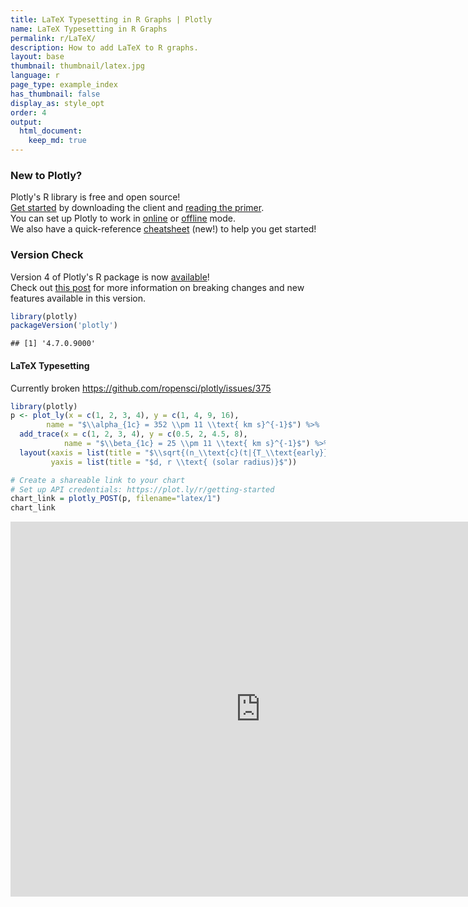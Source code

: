 ```yaml
---
title: LaTeX Typesetting in R Graphs | Plotly
name: LaTeX Typesetting in R Graphs
permalink: r/LaTeX/
description: How to add LaTeX to R graphs.
layout: base
thumbnail: thumbnail/latex.jpg
language: r
page_type: example_index
has_thumbnail: false
display_as: style_opt
order: 4
output:
  html_document:
    keep_md: true
---
```



### New to Plotly?

Plotly's R library is free and open source!<br>
[Get started](https://plot.ly/r/getting-started/) by downloading the client and [reading the primer](https://plot.ly/r/getting-started/).<br>
You can set up Plotly to work in [online](https://plot.ly/r/getting-started/#hosting-graphs-in-your-online-plotly-account) or [offline](https://plot.ly/r/offline/) mode.<br>
We also have a quick-reference [cheatsheet](https://images.plot.ly/plotly-documentation/images/r_cheat_sheet.pdf) (new!) to help you get started!

### Version Check

Version 4 of Plotly's R package is now [available](https://plot.ly/r/getting-started/#installation)!<br>
Check out [this post](http://moderndata.plot.ly/upgrading-to-plotly-4-0-and-above/) for more information on breaking changes and new features available in this version.

```r
library(plotly)
packageVersion('plotly')
```

```
## [1] '4.7.0.9000'
```

#### LaTeX Typesetting

Currently broken <https://github.com/ropensci/plotly/issues/375>


```r
library(plotly)
p <- plot_ly(x = c(1, 2, 3, 4), y = c(1, 4, 9, 16),
        name = "$\\alpha_{1c} = 352 \\pm 11 \\text{ km s}^{-1}$") %>%
  add_trace(x = c(1, 2, 3, 4), y = c(0.5, 2, 4.5, 8),
            name = "$\\beta_{1c} = 25 \\pm 11 \\text{ km s}^{-1}$") %>%
  layout(xaxis = list(title = "$\\sqrt{(n_\\text{c}(t|{T_\\text{early}}))}$"),
         yaxis = list(title = "$d, r \\text{ (solar radius)}$"))

# Create a shareable link to your chart
# Set up API credentials: https://plot.ly/r/getting-started
chart_link = plotly_POST(p, filename="latex/1")
chart_link
```

<iframe src="https://plot.ly/~RPlotBot/3939.embed" width="800" height="600" id="igraph" scrolling="no" seamless="seamless" frameBorder="0"> </iframe>
